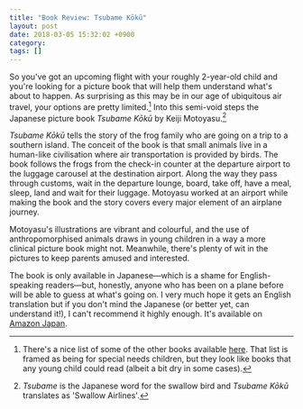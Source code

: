 ```yaml
---
title: "Book Review: Tsubame Kōkū"
layout: post
date: 2018-03-05 15:32:02 +0900 
category: 
tags: []
---
```


So you've got an upcoming flight with your roughly 2-year-old child and you're looking for a picture book that will help them understand what's about to happen. As surprising as this may be in our age of ubiquitous air travel, your options are pretty limited.[^1] Into this semi-void steps the Japanese picture book _Tsubame Kōkū_ by Keiji Motoyasu.[^2]

_Tsubame Kōkū_ tells the story of the frog family who are going on a trip to a southern island. The conceit of the book is that small animals live in a human-like civilisation where air transportation is provided by birds. The book follows the frogs from the check-in counter at the departure airport to the luggage carousel at the destination airport. Along the way they pass through customs, wait in the departure lounge, board, take off, have a meal, sleep, land and wait for their luggage. Motoyasu worked at an airport while making the book and the story covers every major element of an airplane journey.

Motoyasu's illustrations are vibrant and colourful, and the use of anthropomorphised animals draws  in young children in a way a more clinical picture book might not. Meanwhile, there's plenty of wit in the pictures to keep parents amused and interested.

The book is only available in Japanese—which is a shame for English-speaking readers—but, honestly, anyone who has been on a plane before will be able to guess at what's going on. I very much hope it gets an English translation but if you don't mind the Japanese (or better yet, can understand it!), I can't recommend it highly enough. It's available on [Amazon Japan][abp].

[abp]: https://www.amazon.co.jp/%E3%81%A4%E3%81%B0%E3%82%81%E3%81%93%E3%81%86%E3%81%8F%E3%81%86-%E3%82%82%E3%81%A8%E3%82%84%E3%81%99%E3%81%91%E3%81%84%E3%81%98/dp/4333027330

[^1]: There's a nice list of some of the other books available [here](http://www.friendshipcircle.org/blog/2011/12/05/airplane-travel-5-books-to-help-prepare-your-special-needs-child/). That list is framed as being for special needs children, but they look like books that any young child could read (albeit a bit dry in some cases).

[^2]: _Tsubame_ is the Japanese word for the swallow bird and _Tsubame Kōkū_ translates as 'Swallow Airlines'.

